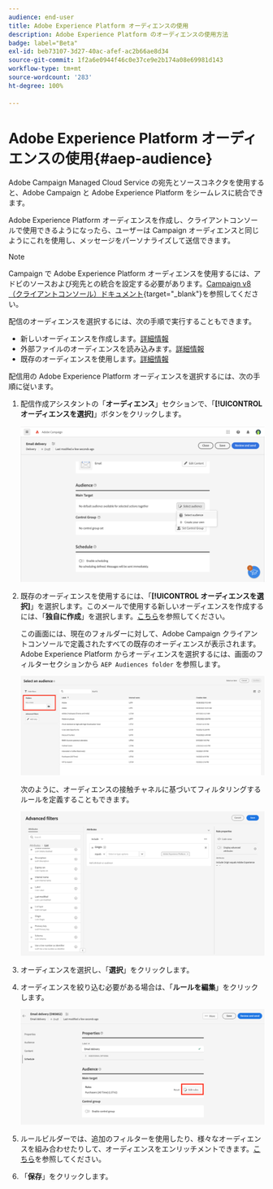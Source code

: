 ```yaml
---
audience: end-user
title: Adobe Experience Platform オーディエンスの使用
description: Adobe Experience Platform のオーディエンスの使用方法
badge: label="Beta"
exl-id: beb73107-3d27-40ac-afef-ac2b66ae8d34
source-git-commit: 1f2a6e0944f46c0e37ce9e2b174a08e69981d143
workflow-type: tm+mt
source-wordcount: '283'
ht-degree: 100%

---
```


# Adobe Experience Platform オーディエンスの使用{#aep-audience}

Adobe Campaign Managed Cloud Service の宛先とソースコネクタを使用すると、Adobe Campaign と Adobe Experience Platform をシームレスに統合できます。

Adobe Experience Platform オーディエンスを作成し、クライアントコンソールで使用できるようになったら、ユーザーは Campaign オーディエンスと同じようにこれを使用し、メッセージをパーソナライズして送信できます。

>[!NOTE]
>
>Campaign で Adobe Experience Platform オーディエンスを使用するには、アドビのソースおよび宛先との統合を設定する必要があります。[Campaign v8（クライアントコンソール）ドキュメント](https://experienceleague.adobe.com/docs/campaign/campaign-v8/connect/ac-aep/ac-aep.html?lang=ja){target="_blank"}を参照してください。

配信のオーディエンスを選択するには、次の手順で実行することもできます。

* 新しいオーディエンスを作成します。[詳細情報](../query/query-modeler-overview.md)
* 外部ファイルのオーディエンスを読み込みます。[詳細情報](file-audience.md)
* 既存のオーディエンスを使用します。[詳細情報](add-audience.md)

配信用の Adobe Experience Platform オーディエンスを選択するには、次の手順に従います。

1. 配信作成アシスタントの「**オーディエンス**」セクションで、「**[!UICONTROL オーディエンスを選択]**」ボタンをクリックします。

   ![](assets/create-audience.png)

1. 既存のオーディエンスを使用するには、「**[!UICONTROL オーディエンスを選択]**」を選択します。このメールで使用する新しいオーディエンスを作成するには、「**独自に作成**」を選択します。[こちら](../query/query-modeler-overview.md)を参照してください。

   この画面には、現在のフォルダーに対して、Adobe Campaign クライアントコンソールで定義されたすべての既存のオーディエンスが表示されます。Adobe Experience Platform からオーディエンスを選択するには、画面のフィルターセクションから `AEP Audiences folder` を参照します。

   ![](assets/select-audience-folder.png)

   次のように、オーディエンスの接触チャネルに基づいてフィルタリングするルールを定義することもできます。

   ![](assets/filter-on-aep-audience.png)

1. オーディエンスを選択し、「**選択**」をクリックします。

1. オーディエンスを絞り込む必要がある場合は、「**ルールを編集**」をクリックします。

   ![](assets/refine-audience.png)

1. ルールビルダーでは、追加のフィルターを使用したり、様々なオーディエンスを組み合わせたりして、オーディエンスをエンリッチメントできます。[こちら](../query/query-modeler-overview.md)を参照してください。

1. 「**保存**」をクリックします。
